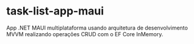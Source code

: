 # task-list-app-maui
App .NET MAUI multiplataforma usando arquitetura de desenvolvimento MVVM realizando operações CRUD com o EF Core InMemory.
